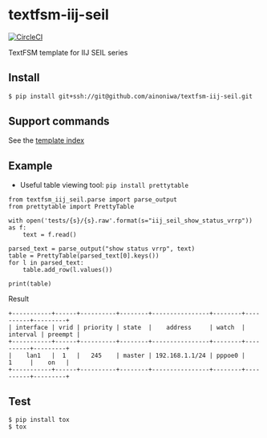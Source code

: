 # textfsm-iij-seil

[![CircleCI](https://circleci.com/gh/ainoniwa/textfsm-iij-seil.svg?style=shield)](https://circleci.com/gh/ainoniwa/textfsm-iij-seil)

TextFSM template for IIJ SEIL series

## Install

```bash
$ pip install git+ssh://git@github.com/ainoniwa/textfsm-iij-seil.git
```

## Support commands

See the [template index](./textfsm_iij_seil/templates/index)

## Example

* Useful table viewing tool: `pip install prettytable`

```
from textfsm_iij_seil.parse import parse_output
from prettytable import PrettyTable

with open('tests/{s}/{s}.raw'.format(s="iij_seil_show_status_vrrp")) as f:
    text = f.read()

parsed_text = parse_output("show status vrrp", text)
table = PrettyTable(parsed_text[0].keys())
for l in parsed_text:
    table.add_row(l.values())

print(table)
```

Result

```
+-----------+------+----------+--------+----------------+--------+----------+---------+
| interface | vrid | priority | state  |    address     | watch  | interval | preempt |
+-----------+------+----------+--------+----------------+--------+----------+---------+
|    lan1   |  1   |   245    | master | 192.168.1.1/24 | pppoe0 |    1     |    on   |
+-----------+------+----------+--------+----------------+--------+----------+---------+
```

## Test

```
$ pip install tox
$ tox
```
